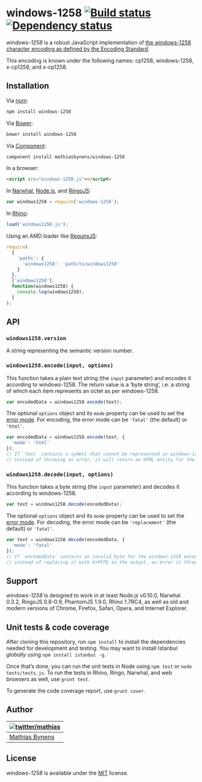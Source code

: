 # windows-1258 [![Build status](https://travis-ci.org/mathiasbynens/windows-1258.svg?branch=master)](https://travis-ci.org/mathiasbynens/windows-1258) [![Dependency status](https://gemnasium.com/mathiasbynens/windows-1258.svg)](https://gemnasium.com/mathiasbynens/windows-1258)

_windows-1258_ is a robust JavaScript implementation of [the windows-1258 character encoding as defined by the Encoding Standard](http://encoding.spec.whatwg.org/#windows-1258).

This encoding is known under the following names: cp1258, windows-1258, x-cp1258, and x-cp1258.

## Installation

Via [npm](http://npmjs.org/):

```bash
npm install windows-1258
```

Via [Bower](http://bower.io/):

```bash
bower install windows-1258
```

Via [Component](https://github.com/component/component):

```bash
component install mathiasbynens/windows-1258
```

In a browser:

```html
<script src="windows-1258.js"></script>
```

In [Narwhal](http://narwhaljs.org/), [Node.js](http://nodejs.org/), and [RingoJS](http://ringojs.org/):

```js
var windows1258 = require('windows-1258');
```

In [Rhino](http://www.mozilla.org/rhino/):

```js
load('windows1258.js');
```

Using an AMD loader like [RequireJS](http://requirejs.org/):

```js
require(
  {
    'paths': {
      'windows1258': 'path/to/windows1258'
    }
  },
  ['windows1258'],
  function(windows1258) {
    console.log(windows1258);
  }
);
```

## API

### `windows1258.version`

A string representing the semantic version number.

### `windows1258.encode(input, options)`

This function takes a plain text string (the `input` parameter) and encodes it according to windows-1258. The return value is a ‘byte string’, i.e. a string of which each item represents an octet as per windows-1258.

```js
var encodedData = windows1258.encode(text);
```

The optional `options` object and its `mode` property can be used to set the [error mode](http://encoding.spec.whatwg.org/#error-mode). For encoding, the error mode can be `'fatal'` (the default) or `'html'`.

```js
var encodedData = windows1258.encode(text, {
  'mode': 'html'
});
// If `text` contains a symbol that cannot be represented in windows-1258,
// instead of throwing an error, it will return an HTML entity for the symbol.
```

### `windows1258.decode(input, options)`

This function takes a byte string (the `input` parameter) and decodes it according to windows-1258.

```js
var text = windows1258.decode(encodedData);
```

The optional `options` object and its `mode` property can be used to set the [error mode](http://encoding.spec.whatwg.org/#error-mode). For decoding, the error mode can be `'replacement'` (the default) or `'fatal'`.

```js
var text = windows1258.decode(encodedData, {
  'mode': 'fatal'
});
// If `encodedData` contains an invalid byte for the windows-1258 encoding,
// instead of replacing it with U+FFFD in the output, an error is thrown.
```

## Support

_windows-1258_ is designed to work in at least Node.js v0.10.0, Narwhal 0.3.2, RingoJS 0.8-0.9, PhantomJS 1.9.0, Rhino 1.7RC4, as well as old and modern versions of Chrome, Firefox, Safari, Opera, and Internet Explorer.

## Unit tests & code coverage

After cloning this repository, run `npm install` to install the dependencies needed for development and testing. You may want to install Istanbul _globally_ using `npm install istanbul -g`.

Once that’s done, you can run the unit tests in Node using `npm test` or `node tests/tests.js`. To run the tests in Rhino, Ringo, Narwhal, and web browsers as well, use `grunt test`.

To generate the code coverage report, use `grunt cover`.

## Author

| [![twitter/mathias](https://gravatar.com/avatar/24e08a9ea84deb17ae121074d0f17125?s=70)](https://twitter.com/mathias "Follow @mathias on Twitter") |
|---|
| [Mathias Bynens](http://mathiasbynens.be/) |

## License

_windows-1258_ is available under the [MIT](http://mths.be/mit) license.
